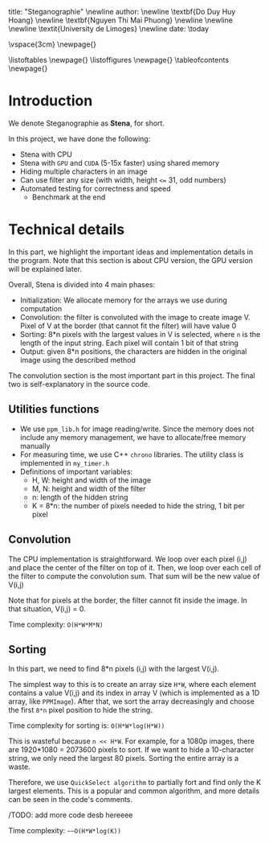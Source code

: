 title: "Steganographie" \newline
author: \newline \textbf{Do Duy Huy Hoang} \newline
        \textbf{Nguyen Thi Mai Phuong} \newline
        \newline
        \newline
        \textit{University de Limoges} \newline
date:   \today

\vspace{3cm}
\newpage{}

\listoftables
\newpage{}
\listoffigures
\newpage{}
\tableofcontents
\newpage{}

# Introduction 

We denote Steganographie as **Stena**, for short.

In this project, we have done the following:

- Stena with CPU
- Stena with `GPU` and `CUDA` (5-15x faster) using shared memory
- Hiding multiple characters in an image
- Can use filter any size (with width, height `<=` 31, odd numbers)
- Automated testing for correctness and speed
  - Benchmark at the end

# Technical details

In this part, we highlight the important ideas and implementation details in the program. Note that this section is about CPU version, the GPU version will be explained later.

Overall, Stena is divided into 4 main phases:

- Initialization: We allocate memory for the arrays we use during computation
- Convolution: the filter is convoluted with the image to create image V. Pixel of V at the border (that cannot fit the filter) will have value 0
- Sorting: 8*n pixels with the largest values in V is selected, where `n` is the length of the input string. Each pixel will contain 1 bit of that string
- Output: given 8*n positions, the characters are hidden in the original image using the described method

The convolution section is the most important part in this project. The final two is self-explanatory in the source code.

## Utilities functions

- We use `ppm_lib.h` for image reading/write. Since the memory does not include any memory management, we have to allocate/free memory manually
- For measuring time, we use C++ `chrono` libraries. The utility class is implemented in `my_timer.h`
- Definitions of important variables:
    - H, W: height and width of the image
    - M, N: height and width of the filter
    - n: length of the hidden string
    - K = 8*n: the number of pixels needed to hide the string, 1 bit per pixel

## Convolution 

The CPU implementation is straightforward. We loop over each pixel (i,j) and place the center of the filter on top of it. Then, we loop over each cell of the filter to compute the convolution sum. That sum will be the new value of V(i,j) 

Note that for pixels at the border, the filter cannot fit inside the image. In that situation, V(i,j) = 0.

Time complexity: `O(H*W*M*N)`

## Sorting

In this part, we need to find 8*n pixels (i,j) with the largest V(i,j).

The simplest way to this is to create an array size `H*W`, where each element contains a value V(i,j) and its index in array V (which is implemented as a 1D array, like `PPMImage`). After that, we sort the array decreasingly and choose the first `8*n` pixel position to hide the string. 

Time complexity for sorting is: `O(H*W*log(H*W))`

This is wasteful because `n << H*W`. For example, for a 1080p images, there are 1920*1080 = 2073600 pixels to sort. If we want to hide a 10-character string, we only need the largest 80 pixels. Sorting the entire array is a waste.

Therefore, we use `QuickSelect algorithm` to partially fort and find only the K largest elements. This is a popular and common algorithm, and more details can be seen in the code's comments.

/TODO: add more code desb hereeee

Time complexity: `~~O(H*W*log(K))`





